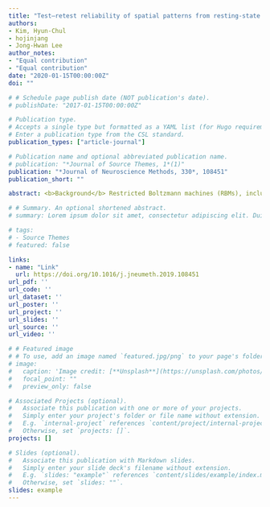 ```yaml
---
title: "Test–retest reliability of spatial patterns from resting-state functional MRI using the restricted Boltzmann machine and hierarchically organized spatial patterns from the deep belief network"
authors:
- Kim, Hyun-Chul
- hojinjang
- Jong-Hwan Lee
author_notes:
- "Equal contribution"
- "Equal contribution"
date: "2020-01-15T00:00:00Z"
doi: ""

# # Schedule page publish date (NOT publication's date).
# publishDate: "2017-01-15T00:00:00Z"

# Publication type.
# Accepts a single type but formatted as a YAML list (for Hugo requirements).
# Enter a publication type from the CSL standard.
publication_types: ["article-journal"]

# Publication name and optional abbreviated publication name.
# publication: "*Journal of Source Themes, 1*(1)"
publication: "*Journal of Neuroscience Methods, 330*, 108451"
publication_short: ""

abstract: <b>Background</b> Restricted Boltzmann machines (RBMs), including greedy layer-wise trained RBMs as part of a deep belief network (DBN), have the ability to identify spatial patterns (SPs; functional networks) in resting-state fMRI (rfMRI) data. However, there has been little research on (1) the reproducibility and test-retest reliability of SPs derived from RBMs and on (2) hierarchical SPs derived from DBNs. <b>Methods</b> We applied a weight sparsity-controlled RBM and DBN to whole-brain rfMRI data from the Human Connectome Project. We evaluated the within-session reproducibility and between-session test-retest reliability of the SPs derived from the RBM approach and compared them both with those identified using independent component analysis (ICA) and with three voxel-wise statistical measures—the Hurst exponent, entropy, and kurtosis—of the rfMRI data. We also assessed the potential hierarchy of the SPs from the DBN. <b>Results</b> An increase in the sparsity level of the RBM weights enhanced the reproducibility of the SPs. The SPs deriving from a stringent weight sparsity level were predominantly found in the cortical gray matter and substantially overlapped with the SPs obtained from the Hurst exponent. A hierarchical representation was shown by constructed using the default-mode network obtained from the DBN. <b>Comparison with existing methods</b> The test-retest reliability of the SPs from the RBM was superior to that of the SPs from the voxel-wise statistics. <b>Conclusions</b> The SPs from the RBM were reproducible within sessions and reliable across sessions. The hierarchically organized SPs from the DBN could possibly be applied to research based on rfMRI data.

# # Summary. An optional shortened abstract.
# summary: Lorem ipsum dolor sit amet, consectetur adipiscing elit. Duis posuere tellus ac convallis placerat. Proin tincidunt magna sed ex sollicitudin condimentum.

# tags:
# - Source Themes
# featured: false

links:
- name: "Link"
  url: https://doi.org/10.1016/j.jneumeth.2019.108451
url_pdf: ''
url_code: ''
url_dataset: ''
url_poster: ''
url_project: ''
url_slides: ''
url_source: ''
url_video: ''

# # Featured image
# # To use, add an image named `featured.jpg/png` to your page's folder. 
# image:
#   caption: 'Image credit: [**Unsplash**](https://unsplash.com/photos/jdD8gXaTZsc)'
#   focal_point: ""
#   preview_only: false

# Associated Projects (optional).
#   Associate this publication with one or more of your projects.
#   Simply enter your project's folder or file name without extension.
#   E.g. `internal-project` references `content/project/internal-project/index.md`.
#   Otherwise, set `projects: []`.
projects: []

# Slides (optional).
#   Associate this publication with Markdown slides.
#   Simply enter your slide deck's filename without extension.
#   E.g. `slides: "example"` references `content/slides/example/index.md`.
#   Otherwise, set `slides: ""`.
slides: example
---
```


<!-- {{% callout note %}}
Click the *Cite* button above to demo the feature to enable visitors to import publication metadata into their reference management software.
{{% /callout %}}

{{% callout note %}}
Create your slides in Markdown - click the *Slides* button to check out the example.
{{% /callout %}}

Add the publication's **full text** or **supplementary notes** here. You can use rich formatting such as including [code, math, and images](https://docs.hugoblox.com/content/writing-markdown-latex/). -->

